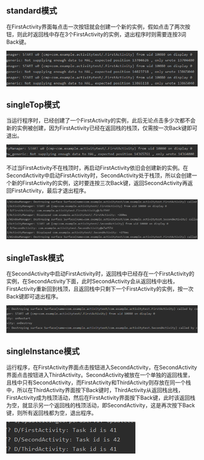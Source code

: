 ## standard模式

在FirstActivity界面每点击一次按钮就会创建一个新的实例，假如点击了两次按钮，则此时返回栈中存在3个FirstActivity的实例，退出程序时则需要连按3词Back键。

![图片1](第二次作业截图.assets/图片1.png)

## singleTop模式

当运行程序时，已经创建了一个FirstActivity的实例，此后无论点击多少次都不会新的实例被创建，因为FirstActivity已经在返回栈的栈顶，仅需按一次Back键即可退出。

![图片2](第二次作业截图.assets/图片2.png)

不过当FirstActivity不在栈顶时，再启动FirstActivity依旧会创建新的实例。在SecondActivity中启动FirstActivity时，SecondActivity处于栈顶，所以会创建一个新的FirstActivity的实例，这时要连按三次Back键，返回SecondActivity再返回FirstActivity，最后才退出程序。

![图片3](第二次作业截图.assets/图片3.png)

## singleTask模式

在SecondActivity中启动FirstActivity时，返回栈中已经存在一个FirstActivity的实例，在SecondActivity下面，此时SecondActivity会从返回栈中出栈，FirstActivity重新回到栈顶，且返回栈中只剩下一个FirstActivity的实例，按一次Back键即可退出程序。

![图片4](第二次作业截图.assets/图片4.png)

## singleInstance模式

运行程序，在FirstActivity界面点击按钮进入SecondActivity，在SecondActivity界面点击按钮进入ThirdActivity。SecondActivity被放在一个单独的返回栈里，且栈中只有SecondActivity，而FirstActivity和ThirdActivity则存放在同一个栈中，所以在ThirdActivity界面按下Back键时，ThirdActivity从返回栈出栈，FirstActivity成为栈顶活动，然后在FirstActivity界面按下Back键，此时该返回栈为空，就显示另一个返回栈的栈顶活动，即SecondActivity，这是再次按下Back键，则所有返回栈都为空，退出程序。

![图片5](第二次作业截图.assets/图片5.png)